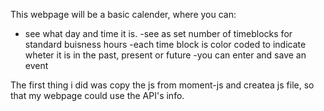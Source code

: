 This webpage will be a basic calender, where you can:

- see what day and time it is. 
-see as set number of timeblocks for standard buisness hours
-each time block is color coded to indicate wheter it is in the past, present or future
-you can enter and save an event


The first thing i did was copy the js from moment-js and createa  js file, so that my webpage could use the API's info. 